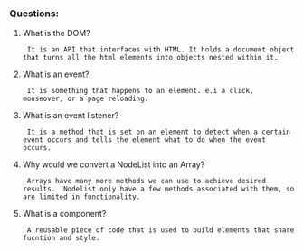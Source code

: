 ### Questions:
1. What is the DOM?
    
        It is an API that interfaces with HTML. It holds a document object that turns all the html elements into objects nested within it.


2. What is an event?
    
        It is something that happens to an element. e.i a click, mouseover, or a page reloading.


3. What is an event listener?

        It is a method that is set on an element to detect when a certain event occurs and tells the element what to do when the event occurs.


4. Why would we convert a NodeList into an Array?

        Arrays have many more methods we can use to achieve desired results.  Nodelist only have a few methods associated with them, so are limited in functionality. 


5. What is a component? 

        A reusable piece of code that is used to build elements that share fucntion and style.


